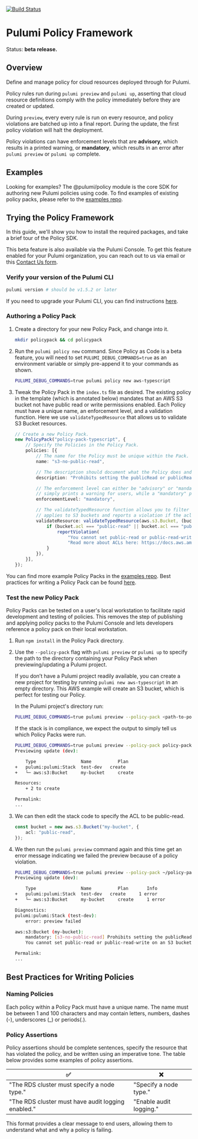[![Build Status](https://travis-ci.com/pulumi/pulumi-policy.svg?token=eHg7Zp5zdDDJfTjY8ejq&branch=master)](https://travis-ci.com/pulumi/pulumi-policy)

# Pulumi Policy Framework

Status: **beta release.**

## Overview

Define and manage policy for cloud resources deployed through for Pulumi.

Policy rules run during `pulumi preview` and `pulumi up`, asserting that cloud resource definitions
comply with the policy immediately before they are created or updated.

During `preview`, every every rule is run on every resource, and policy violations are batched up
into a final report. During the update, the first policy violation will halt the deployment.

Policy violations can have enforcement levels that are **advisory**, which results in a printed
warning, or **mandatory**, which results in an error after `pulumi preview` or `pulumi up` complete.

## Examples

Looking for examples? The @pulumi/policy module is the core SDK for authoring new Pulumi policies using code. To
find examples of existing policy packs, please refer to the [examples repo](https://github.com/pulumi/examples/tree/master/policy-packs).

## Trying the Policy Framework

In this guide, we'll show you how to install the required packages, and take a brief tour of the
Policy SDK.

This beta feature is also available via the Pulumi Console. To get this feature enabled for your Pulumi organization, you can reach out to us via email or this [Contact Us form](https://www.pulumi.com/contact/).

### Verify your version of the Pulumi CLI

```sh
pulumi version # should be v1.5.2 or later
```

If you need to upgrade your Pulumi CLI, you can find instructions [here](https://www.pulumi.com/docs/get-started/install/).

### Authoring a Policy Pack

1. Create a directory for your new Policy Pack, and change into it.

    ```sh
    mkdir policypack && cd policypack
    ```

1. Run the `pulumi policy new` command. Since Policy as Code is a beta feature, you will need to set `PULUMI_DEBUG_COMMANDS=true` as an environment variable or simply pre-append it to your commands as shown.

    ```sh
    PULUMI_DEBUG_COMMANDS=true pulumi policy new aws-typescript
    ```

1. Tweak the Policy Pack in the `index.ts` file as desired. The existing policy in the template (which is annotated below) mandates that an AWS S3 bucket not have public read or write permissions enabled. Each Policy must have a unique name, an enforcement level, and a validation function. Here we use `validateTypedResource` that allows us to validate S3 Bucket resources.

    ```typescript
    // Create a new Policy Pack.
    new PolicyPack("policy-pack-typescript", {
        // Specify the Policies in the Policy Pack.
        policies: [{
            // The name for the Policy must be unique within the Pack.
            name: "s3-no-public-read",

            // The description should document what the Policy does and why it exists.
            description: "Prohibits setting the publicRead or publicReadWrite permission on AWS S3 buckets.",

            // The enforcement level can either be "advisory" or "mandatory". An "advisory" enforcement level
            // simply prints a warning for users, while a "mandatory" policy will block an update from proceeding.
            enforcementLevel: "mandatory",

            // The validateTypedResource function allows you to filter resources. In this case, the rule only
            // applies to S3 buckets and reports a violation if the acl is "public-read" or "public-read-write".
            validateResource: validateTypedResource(aws.s3.Bucket, (bucket, args, reportViolation) => {
                if (bucket.acl === "public-read" || bucket.acl === "public-read-write") {
                    reportViolation(
                        "You cannot set public-read or public-read-write on an S3 bucket. " +
                        "Read more about ACLs here: https://docs.aws.amazon.com/AmazonS3/latest/dev/acl-overview.html");
                }
            }),
        }],
    });
    ```

You can find more example Policy Packs in the [examples repo](https://github.com/pulumi/examples/tree/master/policy-packs). Best practices for writing a Policy Pack can be found [here](#Best-Practices-for-Writing-Policies).

### Test the new Policy Pack

Policy Packs can be tested on a user's local workstation to facilitate rapid development and testing of policies. This removes the step of publishing and applying policy packs to the Pulumi Console and lets developers reference a policy pack on their local workstation.

1. Run `npm install` in the Policy Pack directory.

1. Use the `--policy-pack` flag with `pulumi preview` or `pulumi up` to specify the path to the directory containing your Policy Pack when previewing/updating a Pulumi project.

    If you don’t have a Pulumi project readily available, you can create a new project for testing by running `pulumi new aws-typescript` in an empty directory. This AWS example will create an S3 bucket, which is perfect for testing our Policy.

    In the Pulumi project's directory run:

    ```sh
    PULUMI_DEBUG_COMMANDS=true pulumi preview --policy-pack <path-to-policy-pack-directory>
    ```

    If the stack is in compliance, we expect the output to simply tell us which Policy Packs were run.

    ```sh
    PULUMI_DEBUG_COMMANDS=true pulumi preview --policy-pack policy-pack-typescript
    Previewing update (dev):

        Type                 Name          Plan
    +   pulumi:pulumi:Stack  test-dev  	create
    +   └─ aws:s3:Bucket     my-bucket     create

    Resources:
        + 2 to create

    Permalink:
    ...
    ```

1. We can then edit the stack code to specify the ACL to be public-read.

    ```typescript
    const bucket = new aws.s3.Bucket("my-bucket", {
        acl: "public-read",
    });
    ```

1. We then run the `pulumi preview` command again and this time get an error message indicating we failed the preview because of a policy violation.

    ```sh
    PULUMI_DEBUG_COMMANDS=true pulumi preview --policy-pack ~/policy-pack-typescript
    Previewing update (dev):

        Type                 Name          Plan       Info
    +   pulumi:pulumi:Stack  test-dev  	create     1 error
    +   └─ aws:s3:Bucket     my-bucket     create     1 error

    Diagnostics:
    pulumi:pulumi:Stack (test-dev):
        error: preview failed

    aws:s3:Bucket (my-bucket):
        mandatory: [s3-no-public-read] Prohibits setting the publicRead or publicReadWrite permission on AWS S3 buckets.
        You cannot set public-read or public-read-write on an S3 bucket. Read more about ACLs here: https://docs.aws.amazon.com/AmazonS3/latest/dev/acl-overview.html

    Permalink:
    ...
    ```

## Best Practices for Writing Policies

### Naming Policies

Each policy within a Policy Pack must have a unique name. The name must be between 1 and 100 characters and may contain letters, numbers, dashes (-), underscores (_) or periods(.).

### Policy Assertions

Policy assertions should be complete sentences, specify the resource that has violated the policy, and be written using an imperative tone. The table below provides some examples of policy assertions.

| ✅ | ❌ |
| --- | ----------- |
| "The RDS cluster must specify a node type." | "Specify a node type." |
| "The RDS cluster must have audit logging enabled." | "Enable audit logging." |

This format provides a clear message to end users, allowing them to understand what and why a policy is failing.
